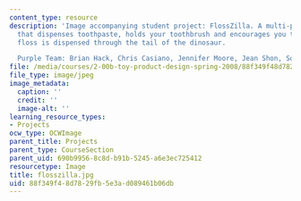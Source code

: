 ```yaml
---
content_type: resource
description: 'Image accompanying student project: FlossZilla. A multi-purpose dinosaur
  that dispenses toothpaste, holds your toothbrush and encourages you to floss. The
  floss is dispensed through the tail of the dinosaur.

  Purple Team: Brian Hack, Chris Casiano, Jennifer Moore, Jean Shon, Somin Lee.'
file: /media/courses/2-00b-toy-product-design-spring-2008/88f349f48d7829fb5e3ad089461b06db_flosszilla.jpg
file_type: image/jpeg
image_metadata:
  caption: ''
  credit: ''
  image-alt: ''
learning_resource_types:
- Projects
ocw_type: OCWImage
parent_title: Projects
parent_type: CourseSection
parent_uid: 690b9956-8c8d-b91b-5245-a6e3ec725412
resourcetype: Image
title: flosszilla.jpg
uid: 88f349f4-8d78-29fb-5e3a-d089461b06db
---
```

